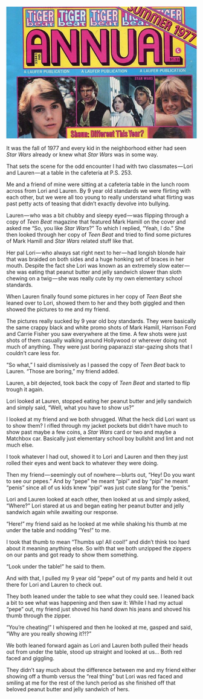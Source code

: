 <!-----
title: The First Time Any Gal Saw My Junk
description: About the Time Me and an Elementary School Friend Played an Improvised Game of ”Show and Tell”
date: '2019-01-27T19:03:39.622Z'
slug: 70076f6b8dba
----->

![](img/1__OyBMTlUU2XkrwWtFmRS3yg.jpeg)

It was the fall of 1977 and every kid in the neighborhood either had seen _Star Wars_ already or knew what _Star Wars_ was in some way.

That sets the scene for the odd encounter I had with two classmates — Lori and Lauren — at a table in the cafeteria at P.S. 253.

Me and a friend of mine were sitting at a cafeteria table in the lunch room across from Lori and Lauren. By 9 year old standards we were flirting with each other, but we were all too young to really understand what flirting was past petty acts of teasing that didn’t exactly devolve into bullying.

Lauren — who was a bit chubby and sleepy eyed — was flipping through a copy of _Teen Beat_ magazine that featured Mark Hamill on the cover and asked me “So, you like _Star Wars_?” To which I replied, “Yeah, I do.” She then looked through her copy of _Teen Beat_ and tried to find some pictures of Mark Hamill and _Star Wars_ related stuff like that.

Her pal Lori — who always sat right next to her — had longish blonde hair that was braided on both sides and a huge honking set of braces in her mouth. Despite the fact she Lori was known as an extremely slow eater — she was eating that peanut butter and jelly sandwich slower than sloth chewing on a twig — she was really cute by my own elementary school standards.

When Lauren finally found some pictures in her copy of _Teen Beat_ she leaned over to Lori, showed them to her and they both giggled and then showed the pictures to me and my friend.

The pictures really sucked by 9 year old boy standards. They were basically the same crappy black and white promo shots of Mark Hamill, Harrison Ford and Carrie Fisher you saw everywhere at the time. A few shots were just shots of them casually walking around Hollywood or wherever doing not much of anything. They were just boring paparazzi star-gazing shots that I couldn’t care less for.

“So what,” I said dismissively as I passed the copy of _Teen Beat_ back to Lauren. “Those are boring,” my friend added.

Lauren, a bit dejected, took back the copy of _Teen Beat_ and started to flip trough it again.

Lori looked at Lauren, stopped eating her peanut butter and jelly sandwich and simply said, “Well, what you have to show us?”

I looked at my friend and we both shrugged. What the heck did Lori want us to show them? I rifled through my jacket pockets but didn’t have much to show past maybe a few coins, a _Star Wars_ card or two and maybe a Matchbox car. Basically just elementary school boy bullshit and lint and not much else.

I took whatever I had out, showed it to Lori and Lauren and then they just rolled their eyes and went back to whatever they were doing.

Then my friend — seemingly out of nowhere — blurts out, “Hey! Do you want to see our pepes.” And by “pepe” he meant “pipi” and by “pipi” he meant “penis” since all of us kids knew “pipi” was just cute slang for the “penis.”

Lori and Lauren looked at each other, then looked at us and simply asked, “Where?” Lori stared at us and began eating her peanut butter and jelly sandwich again while awaiting our response.

“Here!” my friend said as he looked at me while shaking his thumb at me under the table and nodding “Yes!” to me.

I took that thumb to mean “Thumbs up! All cool!” and didn’t think too hard about it meaning anything else. So with that we both unzipped the zippers on our pants and got ready to show them something.

“Look under the table!” he said to them.

And with that, I pulled my 9 year old “pepe” out of my pants and held it out there for Lori and Lauren to check out.

They both leaned under the table to see what they could see. I leaned back a bit to see what was happening and then saw it: While I had my actual “pepe” out, my friend just shoved his hand down his jeans and shoved his thumb through the zipper.

“You’re cheating!” I whispered and then he looked at me, gasped and said, “Why are you really showing it?!?”

We both leaned forward again as Lori and Lauren both pulled their heads out from under the table, stood up straight and looked at us… Both red faced and giggling.

They didn’t say much about the difference between me and my friend either showing off a thumb versus the “real thing” but Lori was red faced and smiling at me for the rest of the lunch period as she finished off that beloved peanut butter and jelly sandwich of hers.